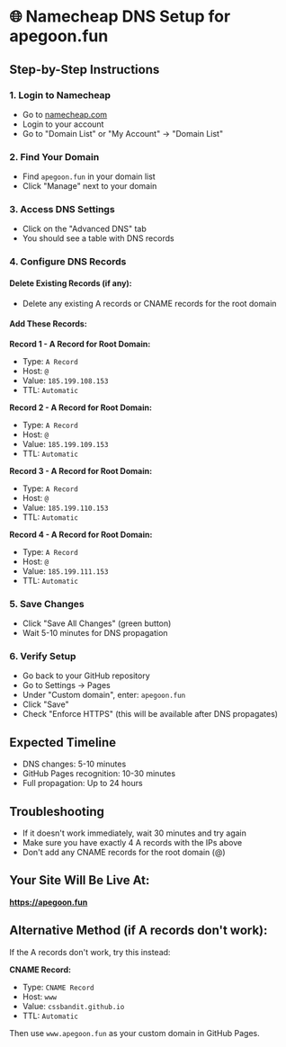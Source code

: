 # 🌐 Namecheap DNS Setup for apegoon.fun

## Step-by-Step Instructions

### 1. Login to Namecheap
- Go to [namecheap.com](https://namecheap.com)
- Login to your account
- Go to "Domain List" or "My Account" → "Domain List"

### 2. Find Your Domain
- Find `apegoon.fun` in your domain list
- Click "Manage" next to your domain

### 3. Access DNS Settings
- Click on the "Advanced DNS" tab
- You should see a table with DNS records

### 4. Configure DNS Records

#### **Delete Existing Records (if any):**
- Delete any existing A records or CNAME records for the root domain

#### **Add These Records:**

**Record 1 - A Record for Root Domain:**
- Type: `A Record`
- Host: `@`
- Value: `185.199.108.153`
- TTL: `Automatic`

**Record 2 - A Record for Root Domain:**
- Type: `A Record`
- Host: `@`
- Value: `185.199.109.153`
- TTL: `Automatic`

**Record 3 - A Record for Root Domain:**
- Type: `A Record`
- Host: `@`
- Value: `185.199.110.153`
- TTL: `Automatic`

**Record 4 - A Record for Root Domain:**
- Type: `A Record`
- Host: `@`
- Value: `185.199.111.153`
- TTL: `Automatic`

### 5. Save Changes
- Click "Save All Changes" (green button)
- Wait 5-10 minutes for DNS propagation

### 6. Verify Setup
- Go back to your GitHub repository
- Go to Settings → Pages
- Under "Custom domain", enter: `apegoon.fun`
- Click "Save"
- Check "Enforce HTTPS" (this will be available after DNS propagates)

## Expected Timeline
- DNS changes: 5-10 minutes
- GitHub Pages recognition: 10-30 minutes
- Full propagation: Up to 24 hours

## Troubleshooting
- If it doesn't work immediately, wait 30 minutes and try again
- Make sure you have exactly 4 A records with the IPs above
- Don't add any CNAME records for the root domain (@)

## Your Site Will Be Live At:
**https://apegoon.fun**

## Alternative Method (if A records don't work):
If the A records don't work, try this instead:

**CNAME Record:**
- Type: `CNAME Record`
- Host: `www`
- Value: `cssbandit.github.io`
- TTL: `Automatic`

Then use `www.apegoon.fun` as your custom domain in GitHub Pages.
